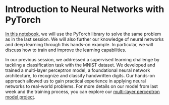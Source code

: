 # Introduction to Neural Networks with PyTorch

[In this notebook](https://github.com/JaredKeithAveritt/AI_methods_in_advanced_materials_research/edit/main/Week_4/01_pytorch_mnist.ipyn), we will use the PyTorch library to solve the same problem as in the last session. 
We will also further our knowledge of neural networks and deep learning through this hands-on example. In particular, we will discuss how to train and improve the learning capabilities.  

In our previous session, we addressed a supervised learning challenge by tackling a classification task with the MNIST dataset. We developed and trained a multi-layer perceptron model, a foundational neural network architecture, to recognize and classify handwritten digits. Our hands-on approach allowed us to gain practical experience in applying neural networks to real-world problems. For more details on our model from last week and the training process, you can explore our [multi-layer perceptron model project](https://github.com/JaredKeithAveritt/AI_methods_in_advanced_materials_research/edit/main/Week_3/01_introduction_mlp.ipynb).




